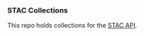 ### STAC Collections

This repo holds collections for the [STAC API](https://github.com/boundlessgeo/staccato).  
